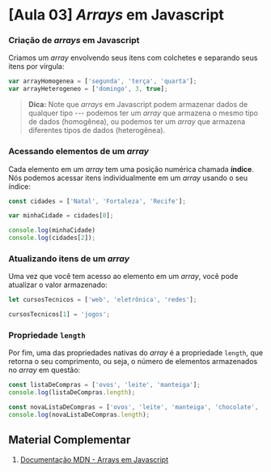 # [Aula 03] *Arrays* em Javascript

### Criação de *arrays* em Javascript

Criamos um *array* envolvendo seus itens com colchetes e separando seus itens por vírgula:

```javascript
var arrayHomogenea = ['segunda', 'terça', 'quarta'];
var arrayHeterogeneo = ['domingo', 3, true];
```

> **Dica:** Note que *arrays* em Javascript podem armazenar dados de qualquer tipo --- podemos ter um *array* que armazena o mesmo tipo de dados (homogênea), ou podemos ter um *array* que armazena diferentes tipos de dados (heterogênea).

### Acessando elementos de um *array*

Cada elemento em um *array* tem uma posição numérica chamada **índice**. Nós podemos acessar itens individualmente em um *array* usando o seu índice:

```javascript
const cidades = ['Natal', 'Fortaleza', 'Recife'];

var minhaCidade = cidades[0];

console.log(minhaCidade)
console.log(cidades[2]);
```

### Atualizando itens de um *array*

Uma vez que você tem acesso ao elemento em um *array*, você pode atualizar o valor armazenado:

```javascript
let cursosTecnicos = ['web', 'eletrônica', 'redes'];

cursosTecnicos[1] = 'jogos';
```

### Propriedade `length`

Por fim, uma das propriedades nativas do *array* é a propriedade `length`, que retorna o seu comprimento, ou seja, o número de elementos armazenados no *array* em questão:

```javascript
const listaDeCompras = ['ovos', 'leite', 'manteiga'];
console.log(listaDeCompras.length);

const novaListaDeCompras = ['ovos', 'leite', 'manteiga', 'chocolate', 'pão'];
console.log(novaListaDeCompras.length);
```

## Material Complementar

1. [Documentação MDN - Arrays em Javascript](https://developer.mozilla.org/pt-BR/docs/Web/JavaScript/Reference/Global_Objects/Array)


